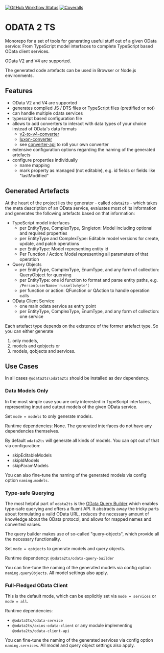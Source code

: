 [![GitHub Workflow Status](https://img.shields.io/github/actions/workflow/status/odata2ts/odata2ts/coverage.yml?branch=main&style=for-the-badge)](https://github.com/odata2ts/odata2ts/actions/workflows/coverage.yml)
[![Coveralls](https://img.shields.io/coveralls/github/odata2ts/odata2ts?style=for-the-badge)](https://coveralls.io/github/odata2ts/odata2ts?branch=main)

# ODATA 2 TS

Monorepo for a set of tools for generating useful stuff out of a given OData service:
From TypeScript model interfaces to complete TypeScript based OData client services.

OData V2 and V4 are supported.

The generated code artefacts can be used in Browser or Node.js environments.

##  Features
* OData V2 and V4 are supported
* generates compiled JS / DTS files or TypeScript files (prettified or not)
* can handle multiple odata services
* typescript based configuration file
* allows to add converters to interact with data types of your choice instead of OData's data formats
  * [v2-to-v4-converter](https://www.npmjs.com/package/@odata2ts/converter-v2-to-v4)
  * [luxon-converter](https://www.npmjs.com/package/@odata2ts/converter-luxon)
  * see [converter-api](https://www.npmjs.com/package/@odata2ts/converter-api) to roll your own converter
* extensive configuration options regarding the naming of the generated artefacts
* configure properties individually
  * name mapping
  * mark property as managed (not editable), e.g. id fields or fields like "lastModified"

## Generated Artefacts
At the heart of the project lies the generator - called `odata2ts` -  which takes the meta description of 
an OData service, evaluates most of its information and generates the following artefacts
based on that information: 

* TypeScript model interfaces
  * per EntityType, ComplexType, Singleton: Model including optional and required properties
  * per EntityType and ComplexType: Editable model versions for create, update, and patch operations
  * per EntityType: Model representing entity id
  * Per Function / Action: Model representing all parameters of that operation
* Query Objects
  * per EntityType, ComplexType, EnumType, and any form of collection: QueryObject for querying
  * per EntityType: one id function to format and parse entity paths, e.g. `/Person(userName='russellwhyte')` 
  * per function or action: QFunction or QAction to handle operation calls
* OData Client Service
  * one main odata service as entry point
  * per EntityType, ComplexType, EnumType, and any form of collection: one service

Each artefact type depends on the existence of the former artefact type. So you can either generate 
1. only models,
2. models and qobjects or 
3. models, qobjects and services.


## Use Cases
In all cases `@odata2ts\odata2ts` should be installed as dev dependency.

### Data Models Only
In the most simple case you are only interested in TypeScript interfaces, representing input and output
models of the given OData service.

Set `mode = models` to only generate models.

Runtime dependencies: None. The generated interfaces do not have any dependencies themselves.

By default `odata2ts` will generate all kinds of models. You can opt out of that via configuration:
* skipEditableModels
* skipIdModels
* skipParamModels

You can also fine-tune the naming of the generated models via config option `naming.models`. 

### Type-safe Querying
The most helpful part of `odata2ts` is the 
[OData Query Builder](https://www.npmjs.com/package/@odata2ts/odata-query-builder) which enables type-safe
querying and offers a fluent API.
It abstracts away the tricky parts about formulating a valid OData URL, reduces the necessary amount of 
knowledge about the OData protocol, and allows for mapped names and converted values.

The query builder makes use of so-called "query-objects", which provide all the necessary functionality.

Set `mode = qobjects` to generate models and query objects.

Runtime dependency: `@odata2ts/odata-query-builder`

You can fine-tune the naming of the generated models via config option `naming.queryObjects`.
All model settings also apply.

### Full-Fledged OData Client
This is the default mode, which can be explicitly set via `mode = services` or `mode = all`.

Runtime dependencies: 
* `@odata2ts/odata-service`
* `@odata2ts/axios-odata-client` or any module implementing `@odata2ts/odata-client-api`

You can fine-tune the naming of the generated services via config option `naming.services`.
All model and query object settings also apply.


